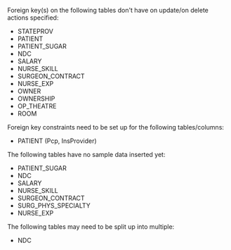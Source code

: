 Foreign key(s) on the following tables don't have on update/on delete actions specified:
* STATEPROV
* PATIENT
* PATIENT_SUGAR
* NDC
* SALARY
* NURSE_SKILL
* SURGEON_CONTRACT
* NURSE_EXP
* OWNER
* OWNERSHIP
* OP_THEATRE
* ROOM

Foreign key constraints need to be set up for the following tables/columns:
* PATIENT (Pcp, InsProvider)

The following tables have no sample data inserted yet:
* PATIENT_SUGAR
* NDC
* SALARY
* NURSE_SKILL
* SURGEON_CONTRACT
* SURG_PHYS_SPECIALTY
* NURSE_EXP

The following tables may need to be split up into multiple:
* NDC
